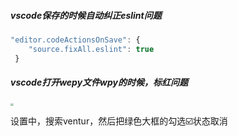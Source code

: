 ##### vscode保存的时候自动纠正eslint问题

```js
"editor.codeActionsOnSave": {
    "source.fixAll.eslint": true
 }
```

##### vscode打开wepy文件wpy的时候，标红问题

<img src="https://tva1.sinaimg.cn/large/007S8ZIlgy1gfwh4hkl2kj319x0u0afw.jpg" style="zoom:30%;" />

设置中，搜索ventur，然后把绿色大框的勾选☑️状态取消